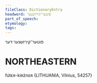 ```yaml
---
fileClass: DictionaryEntry
headword: פֿוטער־קירזשנער
part_of_speech: 
etymology: 
tags: 
---
```

פֿוטער־קירזשנער
דער

NORTHEASTERN
==============

fútɛʀ-kiʀz̀nɛʀ {LITHUANIA, Vilnius, 54257}